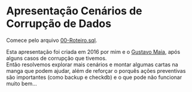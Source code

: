 # Apresentação Cenários de Corrupção de Dados

Comece pelo arquivo [00-Roteiro.sql](.\00-Roteiro.sql).

Esta apresentação foi criada em 2016 por mim e o [Gustavo Maia](https://gustavomaiaaguiar.wordpress.com/), após alguns casos de corrupção que tivemos.  
Então resolvemos explorar mais cenários e montar algumas cartas na manga que podem ajudar, além de reforçar o porquês ações preventivas são importantes (como backup e checkdb) e o que pode não funcionar muito bem...

